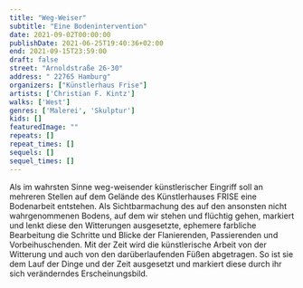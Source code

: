 ```yaml
---
title: "Weg-Weiser"
subtitle: "Eine Bodenintervention"
date: 2021-09-02T00:00:00
publishDate: 2021-06-25T19:40:36+02:00
end: 2021-09-15T23:59:00
draft: false
street: "Arnoldstraße 26-30"
address: " 22765 Hamburg"
organizers: ["Künstlerhaus Frise"]
artists: ['Christian F. Kintz']
walks: ['West']
genres: ['Malerei', 'Skulptur']
kids: []
featuredImage: ""
repeats: []
repeat_times: []
sequels: []
sequel_times: []
---
```


Als im wahrsten Sinne weg-weisender künstlerischer Eingriff soll an mehreren Stellen auf dem Gelände des Künstlerhauses FRISE eine Bodenarbeit entstehen. Als Sichtbarmachung des auf den ansonsten nicht wahrgenommenen Bodens, auf dem wir stehen und flüchtig gehen, markiert und lenkt diese den Witterungen ausgesetzte, ephemere farbliche Bearbeitung die Schritte und Blicke der Flanierenden, Passierenden und Vorbeihuschenden. Mit der Zeit wird die künstlerische Arbeit von der Witterung und auch von den darüberlaufenden Füßen abgetragen. So ist sie dem Lauf der Dinge und der Zeit ausgesetzt und markiert diese durch ihr sich veränderndes Erscheinungsbild. 